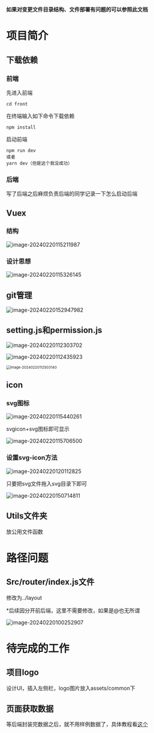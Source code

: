 **如果对变更文件目录结构、文件部署有问题的可以参照此文档**



# 项目简介

## 下载依赖

### 前端

先进入前端

```
cd front
```

在终端输入如下命令下载依赖

```
npm install
```

启动前端

```
npm run dev
或者
yarn dev（但是这个我没成功）
```

### 后端

写了后端之后麻烦负责后端的同学记录一下怎么启动后端



## Vuex

### 结构

![image-20240220115211987](./assets/image-20240220115211987.png)

### 设计思想

![image-20240220115326145](./assets/image-20240220115326145.png)

## git管理

![image-20240220152947982](./assets/image-20240220152947982.png)

## setting.js和permission.js

![image-20240220112303702](./assets/image-20240220112303702.png)

![image-20240220112435923](./assets/image-20240220112435923.png)

<img src="./assets/image-20240220112503140.png" alt="image-20240220112503140" style="zoom:67%;" />

## icon

### svg图标

![image-20240220115440261](./assets/image-20240220115440261.png)

svgicon+svg图标即可显示

![image-20240220115706500](./assets/image-20240220115706500.png)



### 设置svg-icon方法

![image-20240220120112825](./assets/image-20240220120112825.png)

只要把svg文件拖入svg目录下即可

![image-20240220150714811](./assets/image-20240220150714811.png)

## Utils文件夹

放公用文件函数

# 路径问题

## Src/router/index.js文件

修改为../layout

*后续因分开前后端，这里不需要修改，如果是@也无所谓

![image-20240220100252907](./assets/image-20240220100252907.png)

# 待完成的工作

## 项目logo

设计UI，插入左侧栏，logo图片放入assets/common下

## 页面获取数据

等后端封装完数据之后，就不用样例数据了，具体教程看[这个](https://www.bilibili.com/video/BV1Te411X7Wz/?p=42&spm_id_from=pageDriver&vd_source=211c68fed6443485e46395a3663fc0a6)

